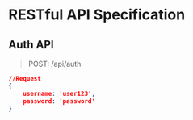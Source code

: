 # RESTful API Specification

## Auth API

> POST: /api/auth

```json
//Request
{
    username: 'user123',
    password: 'password'
}
```